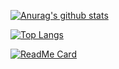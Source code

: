 [![Anurag's github stats](https://github-readme-stats.vercel.app/api?username=hkhk8989&show_icons=true&theme=dark)](https://github.com/anuraghazra/github-readme-stats)

[![Top Langs](https://github-readme-stats.vercel.app/api/top-langs/?username=hkhk8989)](https://github.com/anuraghazra/github-readme-stats)

[![ReadMe Card](https://github-readme-stats.vercel.app/api/pin/?username=hkhk8989&repo=abc)](https://github.com/anuraghazra/github-readme-stats)
